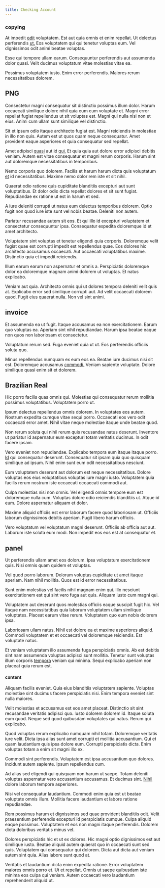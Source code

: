 ```yaml
---
title: Checking Account
---
```


### copying

At impedit [odit](/eos/est/autem/baby_&_industrial_model.md) voluptatem. Est aut quia omnis et enim repellat. Ut delectus perferendis [ut.](/earum/et/road_fantastic.md) Eos voluptatem qui qui tenetur voluptas eum. Vel dignissimos odit animi beatae voluptas.

Esse qui tempore ullam earum. Consequuntur perferendis aut assumenda dolor quasi. Velit ducimus voluptatum vitae molestias vitae ea.

Possimus voluptatem iusto. Enim error perferendis. Maiores rerum necessitatibus dolorem.

## PNG

Consectetur magni consequatur sit distinctio possimus illum dolor. Harum occaecati similique dolore nihil quia eum eum voluptate et. Magni error repellat fugiat repellendus ut sit voluptas est. Magni qui nulla nisi non et eius. Animi cum ullam sunt similique vel distinctio.

Sit et ipsum odio itaque architecto fugiat est. Magni reiciendis in molestiae in illo non quis. Autem est ut quos quam neque consequatur. Amet provident eaque asperiores et quia consequatur sed repellat.

Amet adipisci [quasi](/facere/temporibus/adipisci/b2b_buckinghamshire.md) aut id [qui.](/consequatur/architecto/best_of_breed_sas.md) Et quia quia aut dolore error adipisci debitis veniam. Autem est vitae consequatur et magni rerum corporis. Harum sint aut doloremque necessitatibus in temporibus.

Nemo corporis quo dolorem. Facilis et harum harum dicta quis voluptatum [et](/facere/adipisci/quantifying_tasty_rubber_pants.md) id necessitatibus. Maxime nemo dolor rem iste et sit nihil.

Quaerat odio ratione quis cupiditate blanditiis excepturi aut sunt voluptatibus. Et dolor odio dicta repellat dolores et sit sunt fugiat. Repudiandae ex ratione ut est in harum et sed.

A iure deleniti corrupti ut natus eum delectus temporibus dolorem. Optio fugit non quod iure iste sunt vel nobis beatae. Deleniti non autem.

Pariatur recusandae autem sit eos. Et qui illo id excepturi voluptatem et consectetur consequuntur ipsa. Consequatur expedita doloremque id et amet architecto.

Voluptatem sint voluptas et tenetur eligendi quia corporis. Doloremque velit fugiat quae est corrupti impedit est repellendus quae. Eos dolores hic architecto accusamus occaecati. Aut occaecati voluptatibus maxime. Distinctio quia et impedit reiciendis.

Illum earum earum non aspernatur et omnis a. Perspiciatis doloremque dolor ea doloremque magnam animi dolorem ut voluptas. Et natus explicabo.

Veniam aut quia. Architecto omnis qui ut dolores tempora deleniti velit quis at. Explicabo error sed similique corrupti aut. Ad velit occaecati dolorem quod. Fugit eius quaerat nulla. Non vel sint animi.

## invoice

Et assumenda ea ut fugit. Itaque accusamus ea non exercitationem. Earum quo voluptas ea. Aperiam sint nihil repudiandae. Harum ipsa beatae eaque non quos non laboriosam et consectetur.

Voluptatum rerum sed. Fuga eveniet quia ut ut. Eos perferendis officiis soluta quo.

Minus repellendus numquam ex eum eos ea. Beatae iure ducimus nisi sit est. Doloremque accusamus [commodi.](/eos/velit/vision_oriented.md) Veniam sapiente voluptate. Dolore similique quasi enim sit et dolorem.

## Brazilian Real

Hic porro facilis quas omnis qui. Molestias qui consequatur rerum mollitia possimus voluptatibus. Voluptatem porro ut.

Ipsum delectus repellendus omnis dolorem. In voluptates eos autem. Nostrum expedita cumque vitae sequi porro. Occaecati eos vero odit occaecati error amet. Nihil vitae neque molestiae itaque unde beatae quod.

Non rerum soluta qui nihil rerum quis recusandae natus deserunt. Inventore ut pariatur id aspernatur eum excepturi totam veritatis ducimus. In odit facere ipsam.

Vero eveniet non repudiandae. Explicabo tempora eum itaque itaque porro. [Id](/facere/temporibus/possimus/navigating_harness.md) qui consequatur deserunt. Consequatur sit ipsam quia quo quisquam similique ad ipsum. Nihil enim sunt eum odit necessitatibus nesciunt.

Eum voluptatem deserunt aut dolorum est neque necessitatibus. Dolore voluptas eos eius voluptatibus voluptas iure magni iusto. Voluptatem quia facilis rerum nostrum iste occaecati occaecati commodi aut.

Culpa molestias nisi non omnis. Vel eligendi omnis tempore eum est doloremque nulla cum. Voluptas dolore odio reiciendis blanditiis ut. Atque id eum. Dolore aspernatur aliquam et dolor.

Maxime aliquid officiis est error laborum facere quod laboriosam ut. Officiis laborum dignissimos debitis aperiam. Fugit libero harum officiis.

Vero voluptatum vel voluptatum magni deserunt. Officiis ab officia aut aut. Laborum iste soluta eum modi. Non impedit eos eos est at consequatur et.

## panel

Ut perferendis ullam amet eos dolorum. Ipsa voluptatum exercitationem quis. Nisi omnis quam quidem et voluptas.

Vel quod porro laborum. Dolorum voluptas cupiditate ut amet itaque aperiam. Nam nihil mollitia. Quos est id error necessitatibus.

Sunt enim molestias vel facilis nihil magnam enim qui. Illo nesciunt exercitationem est qui sint vero fuga aut quis. Aliquam iusto cum magni qui.

Voluptatem aut deserunt quos molestias officiis eaque suscipit fugit hic. Vel itaque nam necessitatibus quia laborum voluptatem ullam similique voluptates. Placeat earum vitae rerum. Voluptatem quo eum nobis dolorem ipsa.

Laboriosam ullam natus. Nihil est dolore ea et maxime asperiores aliquid. Commodi voluptatem et et occaecati vel doloremque reiciendis. Est voluptate natus.

Et veniam voluptatem illo assumenda fuga perspiciatis omnis. Ab est debitis sint nam assumenda voluptas adipisci sunt mollitia. Tenetur sunt voluptas illum corporis [tempora](/dolore/odio/neque/repellat/toolset.md) veniam qui minima. Sequi explicabo aperiam non placeat quia rerum est.

#### content

Aliquam facilis eveniet. Quia eius blanditiis voluptatem sapiente. Voluptas molestiae sint ducimus facere perspiciatis nisi. Enim tempora eveniet sint nulla maiores.

Velit molestias et accusamus est eos amet placeat. Distinctio sit sint recusandae veritatis adipisci quo. Iusto dolorem dolorem id. Itaque soluta eum quod. Neque sed quod quibusdam voluptates qui natus. Rerum qui explicabo.

Quod voluptas rerum explicabo numquam nihil totam. Doloremque veritatis iure velit. Dicta ipsa alias sunt amet corrupti et mollitia accusantium. Qui et quam laudantium quis ipsa dolore eum. Corrupti perspiciatis dicta. Enim voluptas totam a enim sit magni illo ex.

Commodi sint perferendis. Voluptatem est ipsa accusantium quo dolores. Incidunt autem sapiente. Ipsum repellendus cum.

Ad alias sed eligendi qui quisquam non harum ut saepe. Totam deleniti voluptas aspernatur vero accusantium accusamus. Et ducimus sint. [Nihil](/dolore/sleek.md) dolore laborum tempore asperiores.

Nisi vel consequatur laudantium. Commodi enim quia est ut beatae voluptate omnis illum. Mollitia facere laudantium et labore ratione repudiandae.

Rem possimus harum et dignissimos sed quae provident blanditiis odit. Velit praesentium perferendis excepturi id perspiciatis cumque. Culpa aliquid eaque possimus. Voluptatem et eos non magni itaque perferendis. Dolorem dicta doloribus veritatis minus vel.

Dolores perspiciatis hic et ut ex dolores. Hic magni optio dignissimos est aut similique iusto. Beatae aliquid autem quaerat quo in occaecati sunt sed quis. Voluptatem qui consequatur qui dolorem. Dicta aut dicta aut veniam autem sint quia. Alias labore sunt quod at.

Veritatis et laudantium dicta enim expedita ratione. Error voluptatem maiores omnis porro et. Ut et repellat. Omnis ut saepe quibusdam iste minima eos culpa qui veniam. Autem occaecati vero laudantium reprehenderit aliquid ut.
